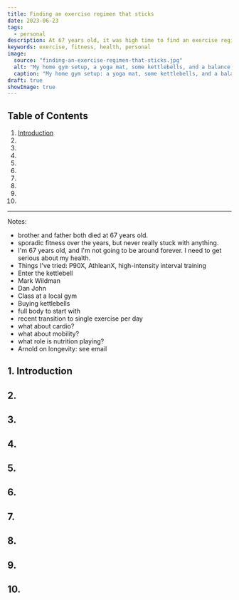 ```yaml
---
title: Finding an exercise regimen that sticks
date: 2023-06-23
tags:
  - personal
description: At 67 years old, it was high time to find an exercise regimen that I could stick with...for a while.
keywords: exercise, fitness, health, personal
image:
  source: "finding-an-exercise-regimen-that-sticks.jpg"
  alt: "My home gym setup, a yoga mat, some kettlebells, and a balance cushion"
  caption: "My home gym setup: a yoga mat, some kettlebells, and a balance cushion"
draft: true
showImage: true
---
```


## Table of Contents

<div class='toc'>

1. [Introduction](#section1)
2. [](#section2)
3. [](#section3)
4. [](#section4)
5. [](#section5)
6. [](#section6)
7. [](#section7)
8. [](#section8)
9. [](#section9)
10. [](#section10)

</div>

---

Notes:

- brother and father both died at 67 years old.
- sporadic fitness over the years, but never really stuck with anything.
- I'm 67 years old, and I'm not going to be around forever. I need to get serious about my health.
- Things I've tried: P90X, AthleanX, high-intensity interval training
- Enter the kettlebell
- Mark Wildman
- Dan John
- Class at a local gym
- Buying kettlebells
- full body to start with
- recent transition to single exercise per day
- what about cardio?
- what about mobility?
- what role is nutrition playing?
- Arnold on longevity: see email

<section id='section1'></section>

## 1. Introduction

<section id='section2'></section>

## 2.

<section id='section3'></section>

## 3.

<section id='section4'></section>

## 4.

<section id='section5'></section>

## 5.

<section id='section6'></section>

## 6.

<section id='section7'></section>

## 7.

<section id='section8'></section>

## 8.

<section id='section9'></section>

## 9.

<section id='section10'></section>

## 10.
